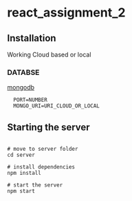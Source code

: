 # react_assignment_2

## Installation
Working Cloud based or local
### DATABSE
  [mongodb](https://fastdl.mongodb.org/windows/mongodb-windows-x86_64-6.0.3-signed.msi)
  
```env
  PORT=NUMBER
  MONGO_URI=URI_CLOUD_OR_LOCAL
```
  
## Starting the server

```nodejs

# move to server folder
cd server

# install dependencies
npm install

# start the server
npm start
```
